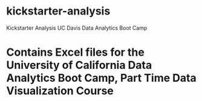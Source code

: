 # kickstarter-analysis
Kickstarter Analysis UC Davis Data Analytics Boot Camp
# Contains Excel files for the University of California Data Analytics Boot Camp, Part Time Data Visualization Course

